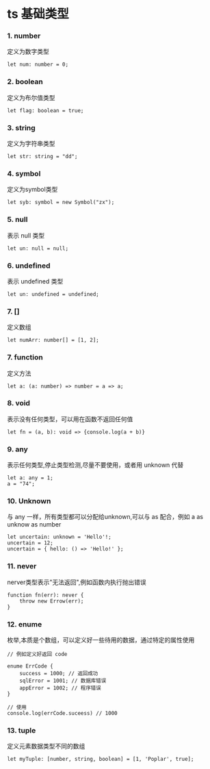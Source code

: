
# ts 基础类型
### 1. number
定义为数字类型

```
let num: number = 0;
```

### 2. boolean
定义为布尔值类型

```
let flag: boolean = true;
``` 

### 3. string
定义为字符串类型

```
let str: string = "dd";
```

### 4. symbol
定义为symbol类型

```
let syb: symbol = new Symbol("zx");
```

### 5. null
表示 null 类型

```
let un: null = null;
```

### 6. undefined
表示 undefined 类型

```
let un: undefined = undefined;
```

### 7. []
定义数组

```
let numArr: number[] = [1, 2];
``` 

### 7. function
定义方法

```
let a: (a: number) => number = a => a;
``` 

### 8. void
表示没有任何类型，可以用在函数不返回任何值

```
let fn = (a, b): void => {console.log(a + b)}
```

### 9. any
表示任何类型,停止类型检测,尽量不要使用，或者用 unknown 代替

```
let a: any = 1;
a = "74";
```

### 10. Unknown
与 any 一样，所有类型都可以分配给unknown,可以与 as 配合，例如 a as unknow as number

```
let uncertain: unknown = 'Hello'!;
uncertain = 12;
uncertain = { hello: () => 'Hello!' };
```

### 11. never
nerver类型表示"无法返回",例如函数内执行抛出错误

```
function fn(err): never {
    throw new Errow(err);
}
```

### 12. enume
枚举,本质是个数组，可以定义好一些待用的数据，通过特定的属性使用

```
// 例如定义好返回 code

enume ErrCode {
    success = 1000; // 返回成功
    sqlError = 1001; // 数据库错误
    appError = 1002; // 程序错误
}

// 使用
console.log(errCode.suceess) // 1000
```

### 13. tuple
定义元素数据类型不同的数组

```
let myTuple: [number, string, boolean] = [1, 'Poplar', true];
```
